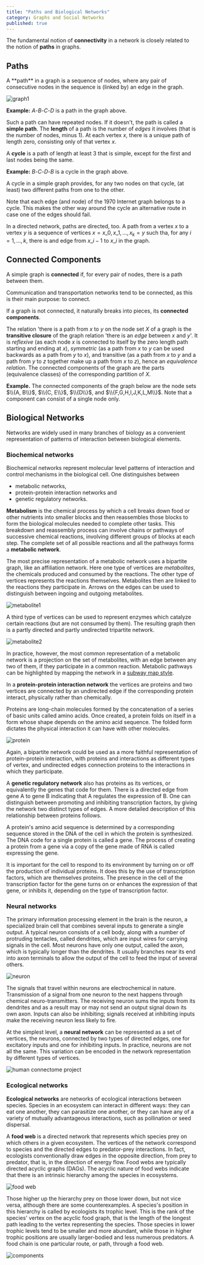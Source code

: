 ```yaml
---
title: "Paths and Biological Networks"
category: Graphs and Social Networks
published: true
---
```


The fundamental notion of **connectivity** in a network is closely related
to the notion of **paths** in graphs.

##  Paths

<div class="note" markdown="1">
A **path** in a graph is a sequence of nodes, where any pair of
consecutive nodes in the sequence is (linked by) an edge in the graph.
</div>

![graph1]

**Example:** $A$-$B$-$C$-$D$ is a path in the graph above.

Such a path can have repeated nodes.  If it doesn't, the path is
called a **simple path**.  The **length** of a path is the number of
*edges* it involves (that is the number of nodes, minus 1).  At each
vertex $x$, there is a unique path of length zero, consisting only of
that vertex $x$.

A **cycle** is a path of length at least 3 that is simple, except for
the first and last nodes being the same.

**Example:**  $B$-$C$-$D$-$B$ is a cycle in the graph above.

A cycle in a simple graph provides, for any two nodes on that
cycle, (at least) two different paths from one to the other.

Note that each edge (and node) of the 1970 Internet graph belongs to
a cycle.  This makes the other way around the cycle an alternative
route in case one of the edges should fail.

In a directed network, paths are directed, too.
A path from a vertex $x$ to a vertex $y$ is
a sequence of vertices $x = x\_0, x\_1, \dots, x_k = y$
such tha, for any $i = 1, \dots, k$, there is
and edge from $x\_{i-1}$ to $x\_i$ in the graph.

##  Connected Components

A simple graph is **connected** if, for
every pair of nodes, there is a path between them.

Communication and transportation networks tend to be connected, as
this is their main purpose: to connect.

If a graph is not connected, it naturally breaks into pieces,
its **connected components**.

The relation 'there is a path from $x$ to $y$ on the node set $X$ of a
graph is the **transitive closure** of the graph relation 'there is an
*edge* between $x$ and $y$'.  It is *reflexive* (as each node $x$ is
connected to itself by the zero length path starting and ending at
$x$), *symmetric* (as a path from $x$ to $y$ can be used backwards as
a path from $y$ to $x$), and transitive (as a path from $x$ to $y$ and
a path from $y$ to $z$ together make up a path from $x$ to $z$), hence
an *equivalence relation*.  The connected components of the graph are
the parts (equivalence classes) of the corresponding partition of $X$.

**Example.** The connected components of the graph below are the
node sets $\\{A, B\\}$, $\\{C, E\\}$, $\\{D\\}$, and $\\{F,G,H,I,J,K,L,M\\}$.
Note that a component can consist of a single node only.

## Biological Networks

Networks are widely used in many branches of biology as a convenient
representation of patterns of interaction between biological elements.

### Biochemical networks

Biochemical networks represent molecular level patterns of interaction
and control mechanisms in the biological cell. One distinguishes between

* metabolic networks,
* protein-protein interaction networks and
* genetic regulatory networks.

**Metabolism** is the chemical process by which a cell breaks down food
or other nutrients into smaller blocks and then reassembles those blocks
to form the biological molecules needed to complete other tasks.
This breakdown and reassembly process can involve chains or pathways
of successive chemical reactions, involving different groups of blocks at
each step.  The complete set of all possible reactions and all the pathways
forms a **metabolic network**.

The most precise representation of a metabolic network
uses a bipartite graph, like an affiliation network.
Here one type of  vertices are _metabolites_,
the chemicals produced and consumed by the reactions.
The other type of vertices represents the reactions themselves.
Metabolites then are linked to the reactions they participate in.
Arrows on the edges can be used to distinguish between
ingoing and outgoing metabolites.

![metabolite1]

A third type of vertices can be used to represent enzymes which
catalyze certain reactions (but are not consumed by them).  The
resulting graph then is a partly directed and partly undirected
tripartite network.

![metabolite2]

In practice, however, the most common representation of a metabolic
network is a projection on the set of metabolites, with an edge
between any two of them, if they participate in a common reaction.
Metabolic pathways can be highlighted by mapping the network
in a [subway map style](https://en.wikipedia.org/wiki/Metabolic_network).

In a **protein-protein interaction network** the vertices are proteins and
two vertices are connected by an undirected edge if the corresponding
protein interact, physically rather than chemically.

Proteins are long-chain molecules formed by the concatenation of a
series of basic units called amino acids. Once created, a protein
folds on itself in a form whose shape depends on the amino acid
sequence.  The folded form dictates the physical interaction it can
have with other molecules.

![protein](https://bmm.crick.ac.uk/~bmmadmin/Affinity/all_lowdef.jpg)

Again, a bipartite network could be used as a more faithful
representation of protein-protein interaction, with proteins and
interactions as different types of vertex, and undirected edges
connection proteins to the interactions in which they participate.

A **genetic regulatory network** also has proteins as its vertices, or
equivalently the genes that code for them.  There is a directed edge
from gene A to gene B indicating that A regulates the expression of B.
One can distinguish between promoting and inhibiting transcription
factors, by giving the network two distinct types of edges.
A more detailed description of this relationship between proteins follows.

A protein's amino acid sequence is determined by a corresponding
sequence stored in the DNA of the cell in which the protein is
synthesized.  The DNA code for a single protein is called a gene.  The
process of creating a protein from a gene via a copy of the gene made
of RNA is called expressing the gene.

It is important for the cell to respond to its environment by turning
on or off the production of individual proteins. It does this by the
use of transcription factors, which are themselves proteins. The
presence in the cell of the transcription factor for the gene turns on
or enhances the expression of that gene, or inhibits it, depending on
the type of transcription factor.

### Neural networks

The primary information processing element in the brain is the neuron,
a specialized brain cell that combines several inputs to generate a
single output.  A typical neuron consists of a cell body, along with a
number of protruding tentacles, called dendrites, which are input
wires for carrying signals in the cell. Most neurons have only one
output, called the axon, which is typically longer than the
dendrites. It usually branches near its end into axon terminals to
allow the output of the cell to feed the input of several others.

![neuron](https://upload.wikimedia.org/wikipedia/commons/b/b5/Neuron.svg)

The signals that travel within neurons are electrochemical in nature.
Transmission of a signal from one neuron to the next happens through
chemical neuro-transmitters.  The receiving neuron sums the inputs
from its dendrites and as a result may or may not send an output
signal down its own axon.  Inputs can also be inhibiting; signals
received at inhibiting inputs make the receiving neuron less likely to
fire.

At the simplest level, a **neural network** can be represented as a set of
vertices, the neurons, connected by two types of directed edges, one
for excitatory inputs and one for inhibiting inputs. In practice,
neurons are not all the same. This variation can be encoded in the
network representation by different types of vertices.

![human connectome project](http://www.humanconnectomeproject.org/wp-content/uploads/2011/06/data1-e1307568971118-720x693.jpg)

### Ecological networks

**Ecological networks** are networks of ecological interactions
between species. Species in an ecosystem can interact in different
ways: they can eat one another, they can parasitize one another, or
they can have any of a variety of mutually advantageous interactions,
such as pollination or seed dispersal.

A **food web** is a directed network that represents which species
prey on which others in a given ecosystem. The vertices of the network
correspond to species and the directed edges to predator-prey
interactions. In fact, ecologists conventionally draw edges in the
opposite direction, from prey to predator, that is, in the direction
of energy flow. Food webs are typically directed acyclic graphs
(DAGs). The acyclic nature of food webs indicate that there is an
intrinsic hierarchy among the species in ecosystems.

![food web](https://upload.wikimedia.org/wikipedia/commons/0/0e/Chesapeake_Waterbird_Food_Web.jpg)

Those higher up the hierarchy prey on those lower down, but not vice
versa, although there are some counterexamples. A species's position
in this hierarchy is called by ecologists its trophic level. This is
the rank of the species' vertex on the acyclic food graph, that is the
length of the longest path leading to the vertex representing the
species. Those species in lower trophic levels tend to be smaller and
more abundant, while those in higher trophic positions are usually
larger-bodied and less numerous predators.
A food chain is one particular route, or path, through a food web.


![components]

[graph1]: /images/graph1.png
[components]: /images/components.png
[metabolite1]: /images/metabolite1.png
[metabolite2]: /images/metabolite2.png

